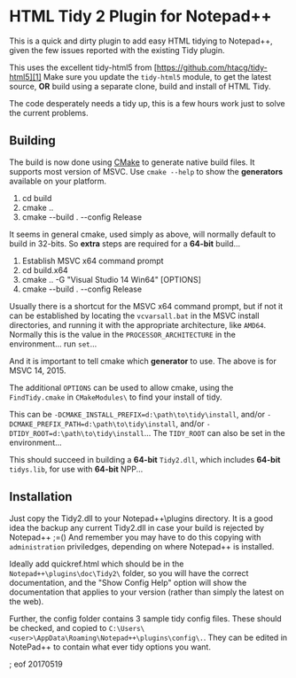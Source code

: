 # HTML Tidy 2 Plugin for Notepad++ 

This is a quick and dirty plugin to add easy HTML tidying to Notepad++, given the few issues reported with the existing Tidy plugin.

This uses the excellent tidy-html5 from [https://github.com/htacg/tidy-html5][1] Make sure you update the `tidy-html5` module, to get the latest source, **OR** build using a separate clone, build and install of HTML Tidy.

The code desperately needs a tidy up, this is a few hours work just to solve the current problems.

[1]:https://github.com/htacg/tidy-html5

## Building

The build is now done using [CMake](http://www.cmake.org/download/) to generate native build files. It supports most version of MSVC. Use `cmake --help` to show the **generators** available on your platform.

 1. cd build
 2. cmake ..
 3. cmake --build . --config Release

It seems in general cmake, used simply as above, will normally default to build in 32-bits. So **extra** steps are required for a **64-bit** build...

 1. Establish MSVC x64 command prompt
 2. cd build.x64
 3. cmake .. -G "Visual Studio 14 Win64" [OPTIONS]
 4. cmake --build . --config Release

Usually there is a shortcut for the MSVC x64 command prompt, but if not it can be established by locating the `vcvarsall.bat` in the MSVC install directories, and running it with the appropriate architecture, like `AMD64`. Normally this is the value in the `PROCESSOR_ARCHITECTURE` in the environment... run `set`...

And it is important to tell cmake which **generator** to use. The above is for MSVC 14, 2015.

The additional `OPTIONS` can be used to allow cmake, using the `FindTidy.cmake` in `CMakeModules\` to find your install of tidy. 

This can be `-DCMAKE_INSTALL_PREFIX=d:\path\to\tidy\install`, and/or `-DCMAKE_PREFIX_PATH=d:\path\to\tidy\install`, and/or `-DTIDY_ROOT=d:\path\to\tidy\install`... The `TIDY_ROOT` can also be set in the environment...
 
This should succeed in building a **64-bit** `Tidy2.dll`, which includes **64-bit** `tidys.lib`, for use with **64-bit** NPP...

## Installation

Just copy the Tidy2.dll to your Notepad++\plugins directory. It is a good idea the backup any current Tidy2.dll in case your build is rejected by Notepad++ ;=() And remember you may have to do this copying with `administration` priviledges, depending on where Notepad++ is installed.

Ideally add quickref.html which should be in the `Notepad++\plugins\doc\Tidy2\` folder, so you will have the correct documentation, and the "Show Config Help" option will show the documentation that applies to your version (rather than simply the latest on the web).

Further, the config folder contains 3 sample tidy config files. These should be checked, and copied to `C:\Users\<user>\AppData\Roaming\Notepad++\plugins\config\.`. They can be edited in NotePad++ to contain what ever tidy options you want.

; eof 20170519

